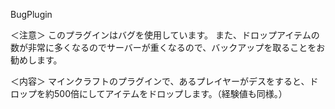 BugPlugin


＜注意＞
このプラグインはバグを使用しています。
また、ドロップアイテムの数が非常に多くなるのでサーバーが重くなるので、バックアップを取ることをお勧めします。

＜内容＞
マインクラフトのプラグインで、あるプレイヤーがデスをすると、ドロップを約500倍にしてアイテムをドロップします。（経験値も同様。）
